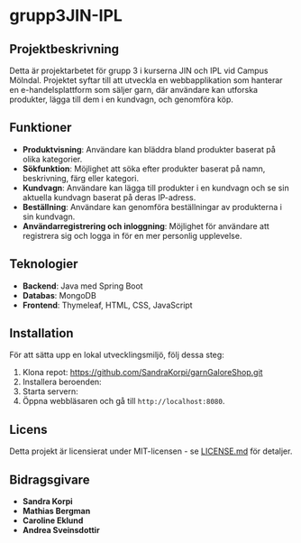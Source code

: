 # grupp3JIN-IPL

## Projektbeskrivning
Detta är projektarbetet för grupp 3 i kurserna JIN och IPL vid Campus Mölndal. Projektet syftar till att utveckla en webbapplikation som hanterar en e-handelsplattform som säljer garn, där användare kan utforska produkter, lägga till dem i en kundvagn, och genomföra köp.

## Funktioner
- **Produktvisning**: Användare kan bläddra bland produkter baserat på olika kategorier.
- **Sökfunktion**: Möjlighet att söka efter produkter baserat på namn, beskrivning, färg eller kategori.
- **Kundvagn**: Användare kan lägga till produkter i en kundvagn och se sin aktuella kundvagn baserat på deras IP-adress.
- **Beställning**: Användare kan genomföra beställningar av produkterna i sin kundvagn.
- **Användarregistrering och inloggning**: Möjlighet för användare att registrera sig och logga in för en mer personlig upplevelse.

## Teknologier
- **Backend**: Java med Spring Boot
- **Databas**: MongoDB
- **Frontend**: Thymeleaf, HTML, CSS, JavaScript

## Installation
För att sätta upp en lokal utvecklingsmiljö, följ dessa steg:

1. Klona repot: https://github.com/SandraKorpi/garnGaloreShop.git
2. Installera beroenden:
3. Starta servern:
4. Öppna webbläsaren och gå till `http://localhost:8080`.

## Licens
Detta projekt är licensierat under MIT-licensen - se [LICENSE.md](LICENSE.md) för detaljer.

## Bidragsgivare
- **Sandra Korpi**
- **Mathias Bergman**
- **Caroline Eklund**
- **Andrea Sveinsdottir**

